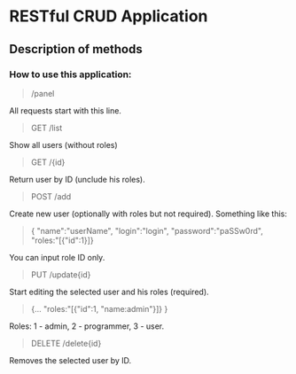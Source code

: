 # RESTful CRUD Application
## Description of methods

### How to use this application:

> /panel

All requests start with this line.

> GET /list

Show all users (without roles)

> GET /{id}

Return user by ID (unclude his roles).

> POST /add

Create new user (optionally with roles but not required). Something like this:

> { "name":"userName", "login":"login", "password":"paSSw0rd", "roles:"\[{"id":1}]\}

You can input role ID only. 

> PUT /update{id}

Start editing the selected user and his roles (required). 

> {... "roles:"\[{"id":1, "name:admin"}]\} }

Roles: 1 - admin, 2 - programmer, 3 - user.

> DELETE /delete{id}

Removes the selected user by ID.
